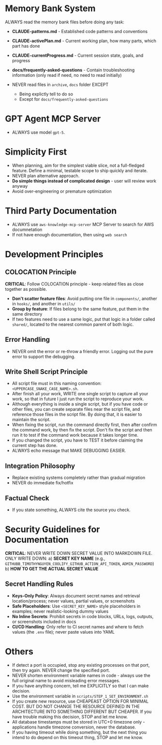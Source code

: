 # Memory Bank System

ALWAYS read the memory bank files before doing any task: 

- **CLAUDE-patterns.md** - Established code patterns and conventions
- **CLAUDE-activePlan.md** - Current working plan, how many parts, which part has done
- **CLAUDE-currentProgress.md** - Current session state, goals, and progress
- **docs/frequently-asked-questions** - Contain troubleshooting information (only read if need, no need to read initially)

- NEVER read files in `archive`, `docs` folder EXCEPT
    + Being explictly tell to do so
    + Except for `docs/frequently-asked-questions`

# GPT Agent MCP Server

- ALWAYS use model `gpt-5`.

# Simplicity First

- When planning, aim for the simplest viable slice, not a full-fledged feature. Define a minimal, testable scope to ship quickly and iterate.
- NEVER plan alternative approach.
- **Do simple things instead of complicated design** - user will review work anyway
- Avoid over-engineering or premature optimization

# Third Party Documentation

- ALWAYS use `aws-knowledge-mcp-server` MCP Server to search for AWS documnetation
- If not have enough documentation, then using `web search`

# Development Principles

## COLOCATION Principle

**CRITICAL**: Follow COLOCATION principle - keep related files as close together as possible.

- **Don't scatter feature files**: Avoid putting one file in `components/`, another in `hooks/`, and another in `utils/`
- **Group by feature**: If files belong to the same feature, put them in the same directory
- If two features need to use a same logic, put that logic in a folder called `shared/`, located to the nearest common parent of both logic.

## Error Handling

- NEVER omit the error or re-throw a friendly error. Logging out the pure error to support the debugging.

## Write Shell Script Principle

- All script file must in this naming convention: `<UPPERCASE_SNAKE_CASE_NAME>.sh`.
- After finish all your work, WRITE one single script to capture all your work, so that in future I just run the script to reproduce your work.
- Although everything is inside a single script, but if you have code or other files, you can create separate files near the script file, and reference those files in the script file. By doing that, it is easier to maintain the script.
- When fixing the script, run the command directly first, then after confirm the command work, by then fix the script. Don't fix the script and then run it to test if the command work because it takes longer time.
- If you changed the script, you have to TEST it before claiming the current step has done.
- ALWAYS echo message that MAKE DEBUGGING EASIER.

## Integration Philosophy

- Replace existing systems completely rather than gradual migration
- NEVER do immediate fix/hotfix

## Factual Check

- If you state something, ALWAYS cite the source you check.

# Security Guidelines for Documentation

**CRITICAL**: NEVER WRITE DOWN SECRET VALUE INTO MARKDOWN FILE. ONLY WRITE DOWN:
a) **SECRET KEY NAME** (e.g., `GITHUBB_TIMOTHYNGUYEN_COOLIFY_GITHUB_ACTION_API_TOKEN`, `ADMIN_PASSWORD`)
b) **HOW TO GET THE ACTUAL SECRET VALUE**

## Secret Handling Rules

- **Keys-Only Policy**: Always document secret names and retrieval location/process; never values, partial values, or screenshots
- **Safe Placeholders**: Use `<SECRET_KEY_NAME>` style placeholders in examples; never realistic-looking dummy values
- **No Inline Secrets**: Prohibit secrets in code blocks, URLs, logs, outputs, or screenshots included in docs
- **CI/CD Handling**: Only refer to CI secret names and where to fetch values (the `.env` file); never paste values into YAML

# Others

- If detect a port is occupied, stop any existing processes on that port, then try again. NEVER change the specified port.
- NEVER shorten environment variable names in code - always use the full original name to avoid misleading error messages.
- If you have anything concern, tell me EXPLICITLY so that I can make decision.
- Use the environment variable in `scripts/STEP_1_SET_ENVIRONMENT.sh`
- If you create new resource, use CHEAPEAST OPTION FOR MINIMAL COST. BUT DO NOT CHANGE THE RESOURCE DEFINED IN THE ARCHITECTURE INTO SOMETHING DIFFERENT BUT CHEAPER. If you have trouble making this decision, STOP and let me know.
- All database timestamps must be stored in UTC+0 timezone only - applications handle timezone conversion, never the database.
- If you having timeout while doing something, but the next thing you intend to do depend on this timeout thing, STOP and let me know.
